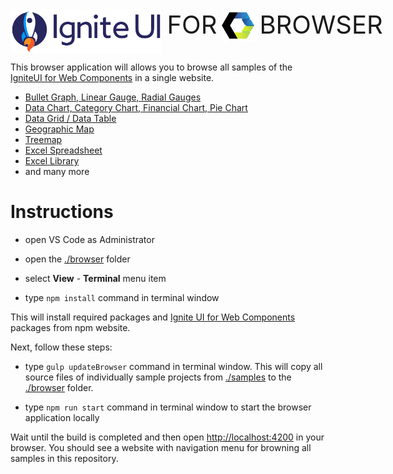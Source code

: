 
<div style="display: flex; flex-flow: row;">
<img height="70px" style="border-radius: 0.25rem" alt="ignite-ui" src="../browser/public/logo-ignite-ui.svg"/>
<div style="font-size: 2.5rem; align-self: start; justify-content: start; margin: 0px; margin-left: 0.5rem; margin-right: 0.5rem">FOR</div>
<img height="52px" style="border-radius: 0.25rem" alt="ignite-wc" src="../browser/public/wc.png"/>
<div style="font-size: 2.5rem; align-self: start; justify-content: start; margin: 0px; margin-left: 0.5rem; margin-right: 0.5rem">BROWSER</div>
</div>

This browser application will allows you to browse all samples of the [IgniteUI for Web Components](https://www.infragistics.com/webcomponentssite/components/general-getting-started.html) in a single website.

- [Bullet Graph, Linear Gauge, Radial Gauges](https://infragistics.com/webcomponentssite/components/radial-gauge.html)
- [Data Chart, Category Chart, Financial Chart, Pie Chart](https://infragistics.com/webcomponentssite/components/data-chart.html)
- [Data Grid / Data Table](https://infragistics.com/webcomponentssite/components/data-grid.html)
- [Geographic Map](https://infragistics.com/webcomponentssite/components/geo-map.html)
- [Treemap](https://infragistics.com/webcomponentssite/components/treemap-overview.html)
- [Excel Spreadsheet](https://infragistics.com/webcomponentssite/components/spreadsheet_overview.html)
- [Excel Library](https://infragistics.com/webcomponentssite/components/excel_library_using_workbooks.html)
- and many more

# Instructions

- open VS Code as Administrator

- open the [./browser](./browser) folder

- select **View** - **Terminal** menu item

- type `npm install` command in terminal window

This will install required packages and [Ignite UI for Web Components](https://infragistics.com/webcomponentssite/components/general-getting-started.html) packages from npm website.

Next, follow these steps:

- type `gulp updateBrowser` command in terminal window. This will copy all source files of individually sample projects from [./samples](./samples) to the [./browser](./browser) folder.

- type `npm run start` command in terminal window to start the browser application locally

Wait until the build is completed and then open [http://localhost:4200](http://localhost:4200) in your browser. You should see a website with navigation menu for browning all samples in this repository.